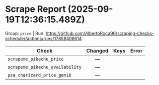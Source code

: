 # Scrape Report (2025-09-19T12:36:15.489Z)

Group: `price`  |  Run: https://github.com/AlbertoRoca96/scraping-checks-scheduler/actions/runs/17858406614

| Check | Changed | Keys | Error |
|---|:---:|:--|:--|
| `scrapeme_pikachu_price` | — |  |  |
| `scrapeme_pikachu_availability` | — |  |  |
| `psa_charizard_price_gem10` | — |  |  |

